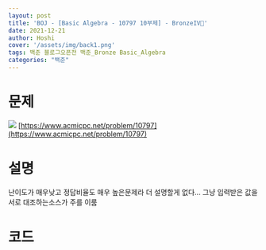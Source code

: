 ```yaml
---
layout: post
title: 'BOJ - [Basic Algebra - 10797 10부제] - BronzeIV🥉'
date: 2021-12-21
author: Hoshi
cover: '/assets/img/back1.png'
tags: 백준 블로그오픈전 백준_Bronze Basic_Algebra
categories: "백준"
---
```

# 문제
![]({{site.url}}/assets/img/posts_img/10797.png)
[https://www.acmicpc.net/problem/10797](https://www.acmicpc.net/problem/10797)

# 설명
난이도가 매우낮고 정답비율도 매우 높은문제라 더 설명할게 없다... 그냥 입력받은 값을 서로 대조하는소스가 주를 이룸

# 코드

```c

```
